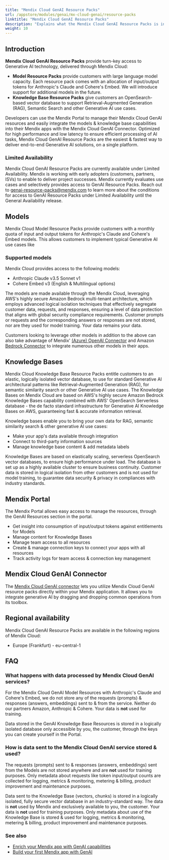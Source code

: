 ```yaml
---
title: "Mendix Cloud GenAI Resource Packs"
url: /appstore/modules/genai/mx-cloud-genai/resource-packs
linktitle: "Mendix Cloud GenAI Resource Packs"
description: "Explains what the Mendix Cloud GenAI Resource Packs is including the capabilities, limitations, and FAQ."
weight: 10
---
```


## Introduction

**Mendix Cloud GenAI Resource Packs** provide turn-key access to Generative AI technology, delivered through Mendix Cloud:

* **Model Resource Packs** provide customers with large language model capacity. Each resource pack comes with an allocation of input/output tokens for Anthropic's Claude and Cohere's Embed. We will introduce support for additional models in the future.
* **Knowledge Base Resource Packs** give customers an OpenSearch-based vector database to support Retrieval-Augmented Generation (RAG), Semantic Search and other Generative AI use cases.

Developers can use the Mendix Portal to manage their Mendix Cloud GenAI resources and easily integrate the models & knowledge base capabilities into their Mendix apps with the Mendix Cloud GenAI Connector. Optimized for high performance and low latency to ensure efficient processing of AI tasks, Mendix Cloud GenAI Resource Packs are the easiest & fastest way to deliver end-to-end Generative AI solutions, on a single platform.


### Limited Availability

Mendix Cloud GenAI Resource Packs are currently available under Limited Availability. Mendix is working with early adopters (customers, partners, ISVs) to enable to deliver project successes. Mendix currently evaluates use cases and selectively provides access to GenAI Resource Packs. Reach out to genai-resource-packs@mendix.com to learn more about the conditions for access to GenAI Resource Packs under Limited Availability until the General Availability release.

## Models

Mendix Cloud Model Resource Packs provide customers with a monthly quota of input and output tokens for Anthropic's Claude and Cohere's Embed models. This allows customers to implement typical Generative AI use cases like 

### Supported models

Mendix Cloud provides access to the following models:

* Anthropic Claude v3.5 Sonnet v1
* Cohere Embed v3 (English & Multilingual options)

The models are made available through the Mendix Cloud, leveraging AWS's highly secure Amazon Bedrock multi-tenant architecture, which employs advanced logical isolation techniques that effectively segregate customer data, requests, and responses, ensuring a level of data protection that aligns with global security compliance requirements. Customer prompts or requests and the corresponding answers or responses are not stored, nor are they used for model training. Your data remains your data.

Customers looking to leverage other models in addition to the above can also take advantage of Mendix' [(Azure) OpenAI Connector](/appstore/modules/genai/reference-guide/external-connectors/openai/) and Amazon [Bedrock Connector](/appstore/modules/genai/reference-guide/external-connectors/bedrock/) to integrate numerous other models in their apps.

## Knowledge Bases

Mendix Cloud Knowledge Base Resource Packs entitle customers to an elastic, logically isolated vector database, to use for standard Generative AI architectural patterns like Retrieval-Augmented Generation (RAG), for semantic similarity search or other Generative AI use cases. The Knowledge Bases on Mendix Cloud are based on AWS's highly secure Amazon Bedrock Knowledge Bases capability combined with AWS' OpenSearch Serverless database - the de facto standard infrastructure for Generative AI Knowledge Bases on AWS, guaranteeing fast & accurate information retrieval.

Knowledge bases enable you to bring your own data for RAG, semantic similarity search & other generative AI use cases:

* Make your app's data available through integration
* Connect to third-party information sources
* Manage knowledge base content & add metadata labels

Knowledge Bases are based on elastically scaling, serverless OpenSearch vector databases, to ensure high performance under load. The database is set up as a highly available cluster to ensure business continuity. Customer data is stored in logical isolation from other customers and is not used for model training, to guarantee data security & privacy in compliances with industry standards.

## Mendix Portal

The Mendix Portal allows easy access to manage the resources, through the GenAI Resources section in the portal.

* Get insight into consumption of input/output tokens against entitlements for Models
* Manage content for Knowledge Bases
* Manage team access to all resources
* Create & manage connection keys to connect your apps with all resources
* Track activity logs for team access & connection key management

## Mendix Cloud GenAI Connector

The [Mendix Cloud GenAI connector](/appstore/modules/genai/mx-cloud-genai/MxGenAI/) lets you utilize Mendix Cloud GenAI resource packs directly within your Mendix application. It allows you to integrate generative AI by dragging and dropping common operations from its toolbox.

## Regional availability

Mendix Cloud GenAI Resource Packs are available in the following regions of Mendix Cloud:

* Europe (Frankfurt) - eu-central-1

## FAQ

### What happens with data processed by Mendix Cloud GenAI services?

For the Mendix Cloud GenAI Model Resources with Anthropic's Claude and Cohere's Embed, we do not store any of the requests (prompts) & responses (answers, embeddings) sent to & from the service. Neither do our partners Amazon, Anthropic & Cohere. Your data is **not** used for training.

Data stored in the GenAI Knowledge Base Resources is stored in a logically isolated database only accessible by you, the customer, through the keys you can create yourself in the Portal.

### How is data sent to the Mendix Cloud GenAI service stored & used?
The requests (prompts) sent to & responses (answers, embeddings) sent from the Models are not stored anywhere and are **not** used for training purposes. Only metadata about requests like token input/output counts are collected for logging, metrics & monitoring, metering & billing, product improvement and maintenance purposes.

Data sent to the Knowledge Base (vectors, chunks) is stored in a logically isolated, fully secure vector database in an industry-standard way. The data is **not** used by Mendix and exclusively available to you, the customer. Your data is **not** used for training purposes. Only metadata about use of the Knowledge Base is stored & used for logging, metrics & monitoring, metering & billing, product improvement and maintenance purposes.

### See also

* [Enrich your Mendix app with GenAI capabilities](/appstore/modules/genai/)
* [Build your first Mendix app with GenAI](/appstore/modules/genai/using-genai/starter-template)
